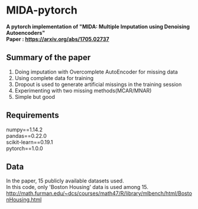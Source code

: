 # MIDA-pytorch
**A pytorch implementation of "MIDA: Multiple Imputation using Denoising Autoencoders"   
Paper : https://arxiv.org/abs/1705.02737**

## Summary of the paper
1. Doing imputation with Overcomplete AutoEncoder for missing data
2. Using complete data for training
3. Dropout is used to generate artificial missings in the training session
4. Experimenting with two missing methods(MCAR/MNAR)
5. Simple but good

## Requirements
numpy==1.14.2   
pandas==0.22.0   
scikit-learn==0.19.1   
pytorch==1.0.0   

## Data
In the paper, 15 publicly available datasets used.   
In this code, only 'Boston Housing' data is used among 15.   
http://math.furman.edu/~dcs/courses/math47/R/library/mlbench/html/BostonHousing.html
